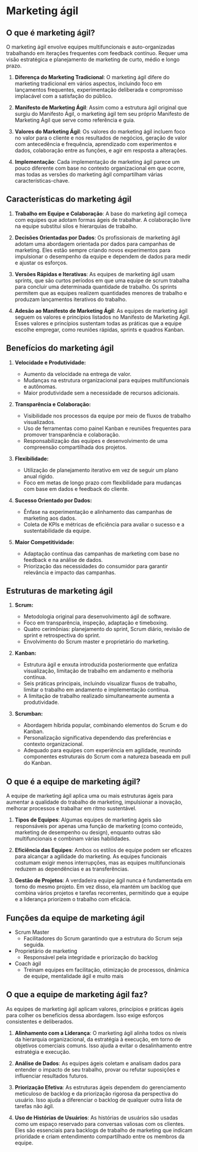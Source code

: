 # Marketing ágil

## O que é marketing ágil?
O marketing ágil envolve equipes multifuncionais e auto-organizadas trabalhando em iterações frequentes com feedback contínuo. Requer uma visão estratégica e planejamento de marketing de curto, médio e longo prazo.

1. **Diferença do Marketing Tradicional**: O marketing ágil difere do marketing tradicional em vários aspectos, incluindo foco em lançamentos frequentes, experimentação deliberada e compromisso implacável com a satisfação do público.

2. **Manifesto de Marketing Ágil**: Assim como a estrutura ágil original que surgiu do Manifesto Ágil, o marketing ágil tem seu próprio Manifesto de Marketing Ágil que serve como referência e guia.

3. **Valores do Marketing Ágil**: Os valores do marketing ágil incluem foco no valor para o cliente e nos resultados de negócios, geração de valor com antecedência e frequência, aprendizado com experimentos e dados, colaboração entre as funções, e agir em resposta a alterações.

4. **Implementação**: Cada implementação de marketing ágil parece um pouco diferente com base no contexto organizacional em que ocorre, mas todas as versões do marketing ágil compartilham várias características-chave.

## Características do marketing ágil
1. **Trabalho em Equipe e Colaboração**: A base do marketing ágil começa com equipes que adotam formas ágeis de trabalhar. A colaboração livre na equipe substitui silos e hierarquias de trabalho.

2. **Decisões Orientadas por Dados**: Os profissionais de marketing ágil adotam uma abordagem orientada por dados para campanhas de marketing. Eles estão sempre criando novos experimentos para impulsionar o desempenho da equipe e dependem de dados para medir e ajustar os esforços.

3. **Versões Rápidas e Iterativas**: As equipes de marketing ágil usam sprints, que são curtos períodos em que uma equipe de scrum trabalha para concluir uma determinada quantidade de trabalho. Os sprints permitem que as equipes realizem quantidades menores de trabalho e produzam lançamentos iterativos do trabalho.

4. **Adesão ao Manifesto de Marketing Ágil**: As equipes de marketing ágil seguem os valores e princípios listados no Manifesto de Marketing Ágil. Esses valores e princípios sustentam todas as práticas que a equipe escolhe empregar, como reuniões rápidas, sprints e quadros Kanban.


## Benefícios do marketing ágil

1. **Velocidade e Produtividade:**
   - Aumento da velocidade na entrega de valor.
   - Mudanças na estrutura organizacional para equipes multifuncionais e autônomas.
   - Maior produtividade sem a necessidade de recursos adicionais.

2. **Transparência e Colaboração:**
   - Visibilidade nos processos da equipe por meio de fluxos de trabalho visualizados.
   - Uso de ferramentas como painel Kanban e reuniões frequentes para promover transparência e colaboração.
   - Responsabilização das equipes e desenvolvimento de uma compreensão compartilhada dos projetos.

3. **Flexibilidade:**
   - Utilização de planejamento iterativo em vez de seguir um plano anual rígido.
   - Foco em metas de longo prazo com flexibilidade para mudanças com base em dados e feedback do cliente.

4. **Sucesso Orientado por Dados:**
   - Ênfase na experimentação e alinhamento das campanhas de marketing aos dados.
   - Coleta de KPIs e métricas de eficiência para avaliar o sucesso e a sustentabilidade da equipe.

5. **Maior Competitividade:**
   - Adaptação contínua das campanhas de marketing com base no feedback e na análise de dados.
   - Priorização das necessidades do consumidor para garantir relevância e impacto das campanhas.


## Estruturas de marketing ágil

1. **Scrum:**
   - Metodologia original para desenvolvimento ágil de software.
   - Foco em transparência, inspeção, adaptação e timeboxing.
   - Quatro cerimônias: planejamento do sprint, Scrum diário, revisão de sprint e retrospectiva do sprint.
   - Envolvimento do Scrum master e proprietário do marketing.

2. **Kanban:**
   - Estrutura ágil e enxuta introduzida posteriormente que enfatiza visualização, limitação de trabalho em andamento e melhoria contínua.
   - Seis práticas principais, incluindo visualizar fluxos de trabalho, limitar o trabalho em andamento e implementação contínua.
   - A limitação de trabalho realizado simultaneamente aumenta a produtividade.

3. **Scrumban:**
   - Abordagem híbrida popular, combinando elementos do Scrum e do Kanban.
   - Personalização significativa dependendo das preferências e contexto organizacional.
   - Adequado para equipes com experiência em agilidade, reunindo componentes estruturais do Scrum com a natureza baseada em pull do Kanban.

## O que é a equipe de marketing ágil?
A equipe de marketing ágil aplica uma ou mais estruturas ágeis para aumentar a qualidade do trabalho de marketing, impulsionar a inovação, melhorar processos e trabalhar em ritmo sustentável.

1. **Tipos de Equipes**: Algumas equipes de marketing ágeis são responsáveis por apenas uma função de marketing (como conteúdo, marketing de desempenho ou design), enquanto outras são multifuncionais e combinam várias habilidades.

2. **Eficiência das Equipes**: Ambos os estilos de equipe podem ser eficazes para alcançar a agilidade do marketing. As equipes funcionais costumam exigir menos interrupções, mas as equipes multifuncionais reduzem as dependências e as transferências.

3. **Gestão de Projetos**: A verdadeira equipe ágil nunca é fundamentada em torno do mesmo projeto. Em vez disso, ela mantém um backlog que combina vários projetos e tarefas recorrentes, permitindo que a equipe e a liderança priorizem o trabalho com eficácia.

## Funções da equipe de marketing ágil
- Scrum Master
  - Facilitadores do Scrum garantindo que a estrutura do Scrum seja seguida.
- Proprietário de marketing
  - Responsável pela integridade e priorização do backlog
- Coach ágil
  - Treinam equipes em facilitação, otimização de processos, dinâmica de equipe, mentalidade ágil e muito mais

## O que a equipe de marketing ágil faz?
As equipes de marketing ágil aplicam valores, princípios e práticas ágeis para colher os benefícios dessa abordagem. Isso exige esforços consistentes e deliberados.

1. **Alinhamento com a Liderança**: O marketing ágil alinha todos os níveis da hierarquia organizacional, da estratégia à execução, em torno de objetivos comerciais comuns. Isso ajuda a evitar o desalinhamento entre estratégia e execução.

2. **Análise de Dados**: As equipes ágeis coletam e analisam dados para entender o impacto de seu trabalho, provar ou refutar suposições e influenciar resultados futuros.

3. **Priorização Efetiva**: As estruturas ágeis dependem do gerenciamento meticuloso de backlog e da priorização rigorosa da perspectiva do usuário. Isso ajuda a diferenciar o backlog de qualquer outra lista de tarefas não ágil.

4. **Uso de Histórias de Usuários**: As histórias de usuários são usadas como um espaço reservado para conversas valiosas com os clientes. Eles são essenciais para backlogs de trabalho de marketing que indicam prioridade e criam entendimento compartilhado entre os membros da equipe.